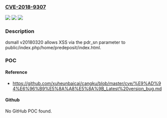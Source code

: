 ### [CVE-2018-9307](https://cve.mitre.org/cgi-bin/cvename.cgi?name=CVE-2018-9307)
![](https://img.shields.io/static/v1?label=Product&message=n%2Fa&color=blue)
![](https://img.shields.io/static/v1?label=Version&message=n%2Fa&color=blue)
![](https://img.shields.io/static/v1?label=Vulnerability&message=n%2Fa&color=brighgreen)

### Description

dsmall v20180320 allows XSS via the pdr_sn parameter to public/index.php/home/predeposit/index.html.

### POC

#### Reference
- https://github.com/xuheunbaicai/cangku/blob/master/cve/%E9%AD%94%E6%96%B9%E5%8A%A8%E5%8A%9B_Latest%20version_bug.md

#### Github
No GitHub POC found.

